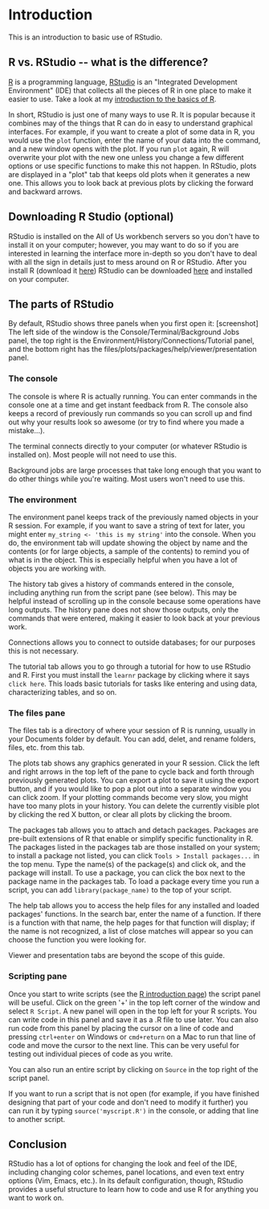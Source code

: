 # Introduction
This is an introduction to basic use of RStudio.

## R vs. RStudio -- what is the difference?
[R](https://www.r-project.org/) is a programming language, [RStudio](https://posit.co/products/open-source/rstudio/) is an "Integrated Development Environment" (IDE) that collects all the pieces of R in one place to make it easier to use. Take a look at my [introduction to the basics of R](https://github.com/ESodja/AOU_R/blob/main/R_basics.md).

In short, RStudio is just one of many ways to use R. 
It is popular because it combines may of the things that R can do in easy to understand graphical interfaces. 
For example, if you want to create a plot of some data in R, you would use the `plot` function, enter the name of your data into the command, and a new window opens with the plot. 
If you run `plot` again, R will overwrite your plot with the new one unless you change a few different options or use specific functions to make this not happen.
In RStudio, plots are displayed in a "plot" tab that keeps old plots when it generates a new one. 
This allows you to look back at previous plots by clicking the forward and backward arrows.

## Downloading R Studio (optional)
RStudio is installed on the All of Us workbench servers so you don't have to install it on your computer; however, you may want to do so if you are interested in learning the interface more in-depth so you don't have to deal with all the sign in details just to mess around on R or RStudio.
After you install R (download it [here](https://cran.rstudio.com/)) RStudio can be downloaded [here](https://posit.co/download/rstudio-desktop/) and installed on your computer.

## The parts of RStudio
By default, RStudio shows three panels when you first open it: [screenshot]
The left side of the window is the Console/Terminal/Background Jobs panel, the top right is the Environment/History/Connections/Tutorial panel, and the bottom right has the files/plots/packages/help/viewer/presentation panel.

### The console
The console is where R is actually running.
You can enter commands in the console one at a time and get instant feedback from R. 
The console also keeps a record of previously run commands so you can scroll up and find out why your results look so awesome (or try to find where you made a mistake...). 

The terminal connects directly to your computer (or whatever RStudio is installed on).
Most people will not need to use this.

Background jobs are large processes that take long enough that you want to do other things while you're waiting.
Most users won't need to use this.

### The environment
The environment panel keeps track of the previously named objects in your R session.
For example, if you want to save a string of text for later, you might enter `my_string <- 'this is my string'` into the console.
When you do, the environment tab will update showing the object by name and the contents (or for large objects, a sample of the contents) to remind you of what is in the object.
This is especially helpful when you have a lot of objects you are working with.

The history tab gives a history of commands entered in the console, including anything run from the script pane (see below).
This may be helpful instead of scrolling up in the console because some operations have long outputs.
The history pane does not show those outputs, only the commands that were entered, making it easier to look back at your previous work.

Connections allows you to connect to outside databases; for our purposes this is not necessary.

The tutorial tab allows you to go through a tutorial for how to use RStudio and R. 
First you must install the `learnr` package by clicking where it says `click here`.
This loads basic tutorials for tasks like entering and using data, characterizing tables, and so on.

### The files pane
The files tab is a directory of where your session of R is running, usually in your Documents folder by default.
You can add, delet, and rename folders, files, etc. from this tab.

The plots tab shows any graphics generated in your R session.
Click the left and right arrows in the top left of the pane to cycle back and forth through previously generated plots. 
You can export a plot to save it using the export button, and if you would like to pop a plot out into a separate window you can click zoom. 
If your plotting commands become very slow, you might have too many plots in your history. 
You can delete the currently visible plot by clicking the red X button, or clear all plots by clicking the broom.

The packages tab allows you to attach and detach packages.
Packages are pre-built extensions of R that enable or simplify specific functionality in R.
The packages listed in the packages tab are those installed on your system; to install a package not listed, you can click `Tools > Install packages...` in the top menu. 
Type the name(s) of the package(s) and click ok, and the package will install.
To use a package, you can click the box next to the package name in the packages tab.
To load a package every time you run a script, you can add `library(package_name)` to the top of your script.

The help tab allows you to access the help files for any installed and loaded packages' functions.
In the search bar, enter the name of a function. 
If there is a function with that name, the help pages for that function will display; if the name is not recognized, a list of close matches will appear so you can choose the function you were looking for.

Viewer and presentation tabs are beyond the scope of this guide.

### Scripting pane
Once you start to write scripts (see the [R introduction page](https://github.com/ESodja/AOU_R/blob/main/R_basics.md)) the script panel will be useful.
Click on the green '+' in the top left corner of the window and select `R Script`.
A new panel will open in the top left for your R scripts.
You can write code in this panel and save it as a .R file to use later. 
You can also run code from this panel by placing the cursor on a line of code and pressing `ctrl+enter` on Windows or `cmd+return` on a Mac to run that line of code and move the cursor to the next line.
This can be very useful for testing out individual pieces of code as you write.

You can also run an entire script by clicking on `Source` in the top right of the script panel.

If you want to run a script that is not open (for example, if you have finished designing that part of your code and don't need to modify it further) you can run it by typing `source('myscript.R')` in the console, or adding that line to another script.

## Conclusion
RStudio has a lot of options for changing the look and feel of the IDE, including changing color schemes, panel locations, and even text entry options (Vim, Emacs, etc.). 
In its default configuration, though, RStudio provides a useful structure to learn how to code and use R for anything you want to work on.
